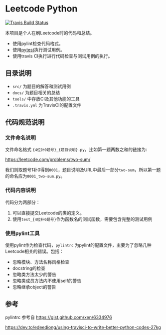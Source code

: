 # Leetcode Python

[![Travis Build Status][travis-image]][travis-url]

本项目是个人在刷Leetcode时的代码和总结。

- 使用pylint检查代码格式。
- 使用[pytest](https://github.com/pytest-dev/pytest)执行测试用例。
- 使用travis CI执行进行代码检查与测试用例的执行。

## 目录说明

- `src/` 为题目的解答和测试用例
- `docs/` 为题目相关的总结
- `tools/` 中存放CI及其他功能的工具
- `.travis.yml` 为TravisCI的配置文件

## 代码规范说明

### 文件命名说明

文件命名格式 `{4位补0题号}_{题目说明}.py`，比如第一题两数之和的链接为:

<https://leetcode.com/problems/two-sum/>

我们则取题号1补0得到`0001`，题目说明及URL中最后一部分`two-sum`，所以第一题的命名应为`0001_two-sum.py`。

### 代码内容说明

代码分为两部分：

1. 可以直接提交Leetcode的类的定义。
2. 使用`test_{4位补0题号}`作为函数名的测试函数，需要包含完整的测试用例

### 使用pylint工具

使用pylint作为检查代码，`pylintrc` 为pylint的配置文件，主要为了忽略几种Leetcode相关的错误。包括：

- 忽略模块、方法名称风格检查
- docstring的检查
- 忽略类方法太少的警告
- 忽略类成员方法内不使用self的警告
- 忽略继承object的警告


## 参考
pylintrc 参考自 https://gist.github.com/xen/6334976

<https://dev.to/edeediong/using-travisci-to-write-better-python-codes-27kg>

[travis-image]: https://travis-ci.org/tmm90/leetcode-python.svg?branch=master
[travis-url]: https://travis-ci.org/tmm90/leetcode-python

